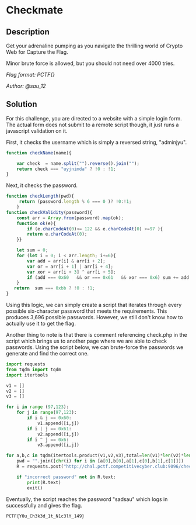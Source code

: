 # Checkmate

## Description

Get your adrenaline pumping as you navigate the thrilling world of Crypto Web for Capture the Flag.

Minor brute force is allowed, but you should not need over 4000 tries.

*Flag format: PCTF{}*

*Author: @sau_12*

## Solution

For this challenge, you are directed to a website with a simple login form. The actual form does not submit to a remote script though, it just runs a javascript validation on it.

First, it checks the username which is simply a reversed string, "adminjyu".

```js
function checkName(name){

    var check  = name.split("").reverse().join("");
    return check === "uyjnimda" ? !0 : !1;
}
```

Next, it checks the password.

```js 
function checkLength(pwd){
     return (password.length % 6 === 0 )? !0:!1;
    }
function checkValidity(password){
    const arr = Array.from(password).map(ok);
    function ok(e){
        if (e.charCodeAt(0)<= 122 && e.charCodeAt(0) >=97 ){
        return e.charCodeAt(0);
    }}

    let sum = 0;
    for (let i = 0; i < arr.length; i+=6){
        var add = arr[i] & arr[i + 2]; 
        var or = arr[i + 1] | arr[i + 4]; 
        var xor = arr[i + 3] ^ arr[i + 5];
        if (add === 0x60   && or === 0x61   && xor === 0x6) sum += add + or - xor; 
    }
   return  sum === 0xbb ? !0 : !1;
}
```

Using this logic, we can simply create a script that iterates through every possible six-character password that meets the requirements. This produces 3,696 possible passwords. However, we still don't know how to actually use it to get the flag.

Another thing to note is that there is comment referencing check.php in the script which brings us to another page where we are able to check passwords. Using the script below, we can brute-force the passwords we generate and find the correct one.

```python
import requests
from tqdm import tqdm
import itertools

v1 = []
v2 = []
v3 = []

for i in range (97,123):
    for j in range(97,123):
        if i & j == 0x60:
            v1.append([i,j])
        if i | j == 0x61:
            v2.append([i,j])
        if i ^ j == 0x6:
            v3.append([i,j])

for a,b,c in tqdm(itertools.product(v1,v2,v3),total=len(v1)*len(v2)*len(v3)):
    pwd = "".join([chr(i) for i in [a[0],b[0],a[1],c[0],b[1],c[1]]])
    R = requests.post("http://chal.pctf.competitivecyber.club:9096/check.php",data={"password":pwd})

    if "incorrect password" not in R.text:
        print(R.text)
        exit()

```

Eventually, the script reaches the password "sadsau" which logs in successfully and gives the flag.

```PCTF{Y0u_Ch3k3d_1t_N1c3lY_149}```